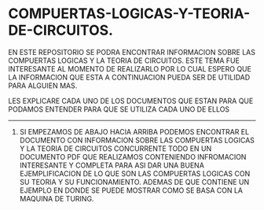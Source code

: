 # COMPUERTAS-LOGICAS-Y-TEORIA-DE-CIRCUITOS.
EN ESTE REPOSITORIO SE PODRA ENCONTRAR INFORMACION SOBRE LAS COMPUERTAS LOGICAS Y LA TEORIA DE CIRCUITOS. ESTE TEMA FUE INTERESANTE AL MOMENTO DE REALIZARLO POR LO CUAL  ESPERO QUE  LA INFORMACION QUE ESTA A CONTINUACION PUEDA SER DE UTILIDAD PARA ALGUIEN MAS.

LES EXPLICARE CADA UNO DE LOS DOCUMENTOS QUE ESTAN PARA QUE PODAMOS ENTENDER PARA QUE SE UTILIZA CADA UNO DE ELLOS 

****
1) SI EMPEZAMOS DE ABAJO HACIA ARRIBA PODEMOS ENCONTRAR EL DOCUMENTO CON INFORMACION SOBRE LAS COMPUERTAS LOGICAS Y LA TEORIA DE CIRCUITOS CONCURRENTE TODO EN UN DOCUMENTO PDF QUE 
REALIZAMOS CONTENIENDO INFROMACION INTERESANTE Y COMPLETA PARA ASI DAR UNA BUENA EJEMPLIFICACION DE LO QUE SON LAS COMPUERTAS LOGICAS CON SU TEORIA Y SU FUNCIONAMIENTO. ADEMAS DE QUE CONTIENE UN EJEMPLO EN DONDE SE PUEDE MOSTRAR COMO SE BASA CON LA MAQUINA DE TURING.

